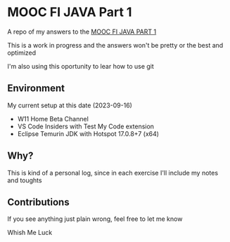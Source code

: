 # MOOC FI JAVA Part 1

A repo of my answers to the [MOOC FI JAVA PART 1](https://java-programming.mooc.fi/part-1)

This is a work in progress and the answers won't be pretty or the best and optimized

I'm also using this oportunity to lear how to use git

## Environment

My current setup at this date (2023-09-16)

- W11 Home Beta Channel
- VS Code Insiders with Test My Code extension
- Eclipse Temurin JDK with Hotspot 17.0.8+7 (x64)

## Why?

This is kind of a personal log, since in each exercise I'll include my notes and toughts

## Contributions

If you see anything just plain wrong, feel free to let me know

Whish Me Luck
